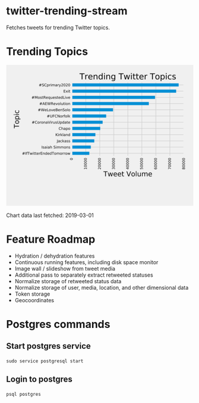 # twitter-trending-stream
Fetches tweets for trending Twitter topics.

# Trending Topics
![Twitter trending topics bar chart](https://raw.githubusercontent.com/viperior/twitter-trending-stream/master/twitter_topics_by_tweet_volume_bar_chart.svg?sanitize=true)

Chart data last fetched: 2019-03-01

# Feature Roadmap
* Hydration / dehydration features
* Continuous running features, including disk space monitor
* Image wall / slideshow from tweet media
* Additional pass to separately extract retweeted statuses
* Normalize storage of retweeted status data
* Normalize storage of user, media, location, and other dimensional data
* Token storage
* Geocoordinates

# Postgres commands

## Start postgres service
`sudo service postgresql start`

## Login to postgres
`psql postgres`
